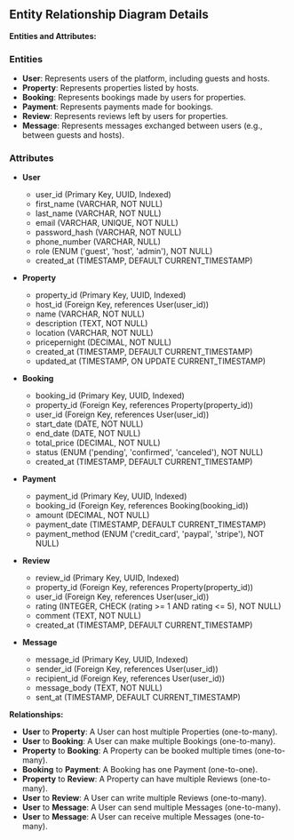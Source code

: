 ## Entity Relationship Diagram Details

**Entities and Attributes:**

### Entities

* **User**: Represents users of the platform, including guests and hosts.
* **Property**: Represents properties listed by hosts.
* **Booking**: Represents bookings made by users for properties.
* **Payment**: Represents payments made for bookings.
* **Review**: Represents reviews left by users for properties.
* **Message**: Represents messages exchanged between users (e.g., between guests and hosts).

### Attributes

* **User**

  * user\_id (Primary Key, UUID, Indexed)
  * first\_name (VARCHAR, NOT NULL)
  * last\_name (VARCHAR, NOT NULL)
  * email (VARCHAR, UNIQUE, NOT NULL)
  * password\_hash (VARCHAR, NOT NULL)
  * phone\_number (VARCHAR, NULL)
  * role (ENUM ('guest', 'host', 'admin'), NOT NULL)
  * created\_at (TIMESTAMP, DEFAULT CURRENT\_TIMESTAMP)

* **Property**

  * property\_id (Primary Key, UUID, Indexed)
  * host\_id (Foreign Key, references User(user\_id))
  * name (VARCHAR, NOT NULL)
  * description (TEXT, NOT NULL)
  * location (VARCHAR, NOT NULL)
  * pricepernight (DECIMAL, NOT NULL)
  * created\_at (TIMESTAMP, DEFAULT CURRENT\_TIMESTAMP)
  * updated\_at (TIMESTAMP, ON UPDATE CURRENT\_TIMESTAMP)

* **Booking**

  * booking\_id (Primary Key, UUID, Indexed)
  * property\_id (Foreign Key, references Property(property\_id))
  * user\_id (Foreign Key, references User(user\_id))
  * start\_date (DATE, NOT NULL)
  * end\_date (DATE, NOT NULL)
  * total\_price (DECIMAL, NOT NULL)
  * status (ENUM ('pending', 'confirmed', 'canceled'), NOT NULL)
  * created\_at (TIMESTAMP, DEFAULT CURRENT\_TIMESTAMP)

* **Payment**

  * payment\_id (Primary Key, UUID, Indexed)
  * booking\_id (Foreign Key, references Booking(booking\_id))
  * amount (DECIMAL, NOT NULL)
  * payment\_date (TIMESTAMP, DEFAULT CURRENT\_TIMESTAMP)
  * payment\_method (ENUM ('credit\_card', 'paypal', 'stripe'), NOT NULL)

* **Review**

  * review\_id (Primary Key, UUID, Indexed)
  * property\_id (Foreign Key, references Property(property\_id))
  * user\_id (Foreign Key, references User(user\_id))
  * rating (INTEGER, CHECK (rating >= 1 AND rating <= 5), NOT NULL)
  * comment (TEXT, NOT NULL)
  * created\_at (TIMESTAMP, DEFAULT CURRENT\_TIMESTAMP)

* **Message**

  * message\_id (Primary Key, UUID, Indexed)
  * sender\_id (Foreign Key, references User(user\_id))
  * recipient\_id (Foreign Key, references User(user\_id))
  * message\_body (TEXT, NOT NULL)
  * sent\_at (TIMESTAMP, DEFAULT CURRENT\_TIMESTAMP)

**Relationships:**

* **User** to **Property**: A User can host multiple Properties (one-to-many).
* **User** to **Booking**: A User can make multiple Bookings (one-to-many).
* **Property** to **Booking**: A Property can be booked multiple times (one-to-many).
* **Booking** to **Payment**: A Booking has one Payment (one-to-one).
* **Property** to **Review**: A Property can have multiple Reviews (one-to-many).
* **User** to **Review**: A User can write multiple Reviews (one-to-many).
* **User** to **Message**: A User can send multiple Messages (one-to-many).
* **User** to **Message**: A User can receive multiple Messages (one-to-many).
